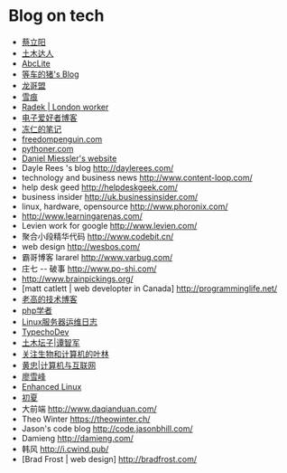 # Blog on tech

* [蔡立阳](http://cailiyang.cn/ "蔡立阳的个人博客")
* [土木达人](http://tumudaren.com/ "土木达人的博客")
* [AbcLite](http://www.abclite.cn/ "个人技术分享及行业信息类")
* [等车的猪's Blog](http://singlepig-blog.logdown.com/)
* [龙哥盟](http://www.flygon.net/ "电子书收集")
* [雪痕](http://xinyo.org/ "这里没有末路，你从不曾孤独。")
* [Radek | London worker](http://radek.io/)
* [电子爱好者博客](http://ruten-proteus.blogspot.com/)
* [冻仁的笔记](http://note.drx.tw/ "from taiwan")
* [freedompenguin.com](http://freedompenguin.com/ "Linux Software Reviews, Discussion and Articles")
* [pythoner.com](http://www.pythoner.com/ "python learn note")
* [Daniel Miessler's website](https://danielmiessler.com "start website from 1999")
* Dayle Rees 's blog <http://daylerees.com/>
* technology and business news <http://www.content-loop.com/>
* help desk geed <http://helpdeskgeek.com/>
* business insider <http://uk.businessinsider.com/>
* linux, hardware, opensource <http://www.phoronix.com/>
* <http://www.learningarenas.com/>
* Levien work for google <http://www.levien.com/>
* 聚合小段精华代码 <http://www.codebit.cn/>
* web design <http://wesbos.com/>
* 霸哥博客 lararel <http://www.varbug.com/>
* 庄七 -- 破事 <http://www.po-shi.com/>
* <http://www.brainpickings.org/>
* [matt catlett | web developter in Canada] <http://programminglife.net/>
* [老高的技术博客](http://www.phpgao.com/)
* [php学者](http://www.phpxz.com/)
* [Linux服务器运维日志](https://www.centos.bz/)
* [TypechoDev](http://www.typechodev.com/)
* [土木坛子|谭智军](https://tumutanzi.com/)
* [关注生物和计算机的叶林](http://www.yelinsky.com/blog/)
* [黄忠|计算机与互联网](http://www.huangzhong.ca/)
* [廖雪峰](http://www.liaoxuefeng.com/)
* [Enhanced Linux](https://enhancedlinux.com/)
* [初夏](https://www.cxsir.com/)
* 大前端 <http://www.daqianduan.com/>
* Theo Winter <https://theowinter.ch/>
* Jason's code blog <http://code.jasonbhill.com/>
* Damieng <http://damieng.com/>
* 韩风 <http://i.cwind.pub/>
* [Brad Frost | web design] <http://bradfrost.com/>
